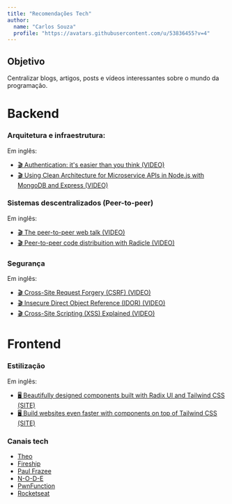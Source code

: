 ```yaml
---
title: "Recomendações Tech"
author:
  name: "Carlos Souza"
  profile: "https://avatars.githubusercontent.com/u/53836455?v=4"
---
```


## Objetivo
Centralizar blogs, artigos, posts e vídeos interessantes sobre o mundo da programação.

# Backend

### Arquitetura e infraestrutura:

Em inglês:
- [🎬 Authentication: it's easier than you think (VIDEO)](https://www.youtube.com/watch?v=h6wBYWWdyYQ)
- [🎬 Using Clean Architecture for Microservice APIs in Node.js with MongoDB and Express (VIDEO)](https://www.youtube.com/watch?v=CnailTcJV_U)

### Sistemas descentralizados (Peer-to-peer)

Em inglês:
- [🎬 The peer-to-peer web talk (VIDEO)](https://youtu.be/-ep0ZIe6i10)
- [🎬 Peer-to-peer code distribuition with Radicle (VIDEO)](https://www.youtube.com/watch?v=7hrliBvHnh4)

### Segurança

Em inglês:
- [🎬 Cross-Site Request Forgery (CSRF) (VIDEO)](https://www.youtube.com/watch?v=eWEgUcHPle0)
- [🎬 Insecure Direct Object Reference (IDOR) (VIDEO)](https://www.youtube.com/watch?v=rloqMGcPMkI)
- [🎬 Cross-Site Scripting (XSS) Explained (VIDEO)](https://www.youtube.com/watch?v=EoaDgUgS6QA)

# Frontend

### Estilização

Em inglês:
- [🖥️ Beautifully designed components built with Radix UI and Tailwind CSS (SITE)](https://ui.shadcn.com/)
- [🖥️ Build websites even faster with components on top of Tailwind CSS (SITE)](https://flowbite.com/)

### Canais tech
- [Theo](https://www.youtube.com/@t3dotgg)
- [Fireship](https://www.youtube.com/@Fireship)
- [Paul Frazee](https://www.youtube.com/@paul_frazee)
- [N-O-D-E](https://www.youtube.com/@NODEtv)
- [PwnFunction](https://www.youtube.com/@PwnFunction)
- [Rocketseat](https://www.youtube.com/@rocketseat)
